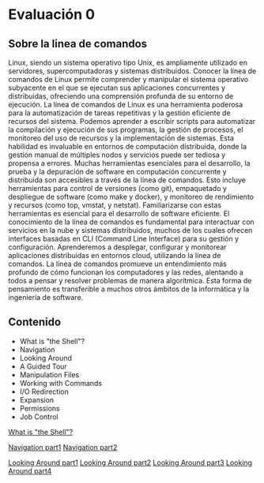 # Evaluación 0

## Sobre la linea de comandos

Linux, siendo un sistema operativo tipo Unix, es ampliamente utilizado en servidores,
supercomputadoras y sistemas distribuidos. Conocer la línea de comandos de Linux permite
comprender y manipular el sistema operativo subyacente en el que se ejecutan sus
aplicaciones concurrentes y distribuidas, ofreciendo una comprensión profunda de su
entorno de ejecución.
La línea de comandos de Linux es una herramienta poderosa para la automatización de
tareas repetitivas y la gestión eficiente de recursos del sistema. Podemos aprender a
escribir scripts para automatizar la compilación y ejecución de sus programas, la gestión de
procesos, el monitoreo del uso de recursos y la implementación de sistemas. Esta habilidad
es invaluable en entornos de computación distribuida, donde la gestión manual de múltiples
nodos y servicios puede ser tediosa y propensa a errores.
Muchas herramientas esenciales para el desarrollo, la prueba y la depuración de software
en computación concurrente y distribuida son accesibles a través de la línea de comandos.
Esto incluye herramientas para control de versiones (como git), empaquetado y despliegue
de software (como make y docker), y monitoreo de rendimiento y recursos (como top,
vmstat, y netstat). Familiarizarse con estas herramientas es esencial para el desarrollo de
software eficiente.
El conocimiento de la línea de comandos es fundamental para interactuar con servicios en
la nube y sistemas distribuidos, muchos de los cuales ofrecen interfaces basadas en CLI
(Command Line Interface) para su gestión y configuración. Aprenderemos a desplegar,
configurar y monitorear aplicaciones distribuidas en entornos cloud, utilizando la línea de
comandos.
La línea de comandos promueve un entendimiento más profundo de cómo funcionan los
computadores y las redes, alentando a todos a pensar y resolver problemas de manera
algorítmica. Esta forma de pensamiento es transferible a muchos otros ámbitos de la
informática y la ingeniería de software.

## Contenido

- What is "the Shell"?
- Navigation
- Looking Around
- A Guided Tour
- Manipulation Files
- Working with Commands
- I/O Redirection
- Expansion
- Permissions
- Job Control

[What is "the Shell"?](https://private-user-images.githubusercontent.com/118635410/322629604-44b854db-acc6-4b96-b2ac-68f8212168d4.png?jwt=eyJhbGciOiJIUzI1NiIsInR5cCI6IkpXVCJ9.eyJpc3MiOiJnaXRodWIuY29tIiwiYXVkIjoicmF3LmdpdGh1YnVzZXJjb250ZW50LmNvbSIsImtleSI6ImtleTUiLCJleHAiOjE3MTMyMTU3MzQsIm5iZiI6MTcxMzIxNTQzNCwicGF0aCI6Ii8xMTg2MzU0MTAvMzIyNjI5NjA0LTQ0Yjg1NGRiLWFjYzYtNGI5Ni1iMmFjLTY4ZjgyMTIxNjhkNC5wbmc_WC1BbXotQWxnb3JpdGhtPUFXUzQtSE1BQy1TSEEyNTYmWC1BbXotQ3JlZGVudGlhbD1BS0lBVkNPRFlMU0E1M1BRSzRaQSUyRjIwMjQwNDE1JTJGdXMtZWFzdC0xJTJGczMlMkZhd3M0X3JlcXVlc3QmWC1BbXotRGF0ZT0yMDI0MDQxNVQyMTEwMzRaJlgtQW16LUV4cGlyZXM9MzAwJlgtQW16LVNpZ25hdHVyZT0yZWQyZGNkYTM5MTcxOGY2OTcxNmViNTA2MzYwZDc2MzUyNTdmMWE5MTFiODhmZjZkNmFiYzc1NWZmMzFhN2Y1JlgtQW16LVNpZ25lZEhlYWRlcnM9aG9zdCZhY3Rvcl9pZD0wJmtleV9pZD0wJnJlcG9faWQ9MCJ9.M-eCLPELY0DhYBV2eBoF-f-k7dt6Inwf3vm0_9ONEjo)

[Navigation part1](https://private-user-images.githubusercontent.com/118635410/322632675-f817780a-7418-4945-8a58-3170a43cb85b.png?jwt=eyJhbGciOiJIUzI1NiIsInR5cCI6IkpXVCJ9.eyJpc3MiOiJnaXRodWIuY29tIiwiYXVkIjoicmF3LmdpdGh1YnVzZXJjb250ZW50LmNvbSIsImtleSI6ImtleTUiLCJleHAiOjE3MTMyMTYzNTksIm5iZiI6MTcxMzIxNjA1OSwicGF0aCI6Ii8xMTg2MzU0MTAvMzIyNjMyNjc1LWY4MTc3ODBhLTc0MTgtNDk0NS04YTU4LTMxNzBhNDNjYjg1Yi5wbmc_WC1BbXotQWxnb3JpdGhtPUFXUzQtSE1BQy1TSEEyNTYmWC1BbXotQ3JlZGVudGlhbD1BS0lBVkNPRFlMU0E1M1BRSzRaQSUyRjIwMjQwNDE1JTJGdXMtZWFzdC0xJTJGczMlMkZhd3M0X3JlcXVlc3QmWC1BbXotRGF0ZT0yMDI0MDQxNVQyMTIwNTlaJlgtQW16LUV4cGlyZXM9MzAwJlgtQW16LVNpZ25hdHVyZT1mNmFlZTIxYmYzMThkZTRhMTkyZDkxMTkwNzdmNGVkMmQwYTg3ZDcxMDZmMDA4NzExYmE2ZTY5NjA5NWQyNWZkJlgtQW16LVNpZ25lZEhlYWRlcnM9aG9zdCZhY3Rvcl9pZD0wJmtleV9pZD0wJnJlcG9faWQ9MCJ9.i6fmn0b4jK_hoD1CTL0xM949hywEuUgolL_sv9RExuM) [Navigation part2](https://private-user-images.githubusercontent.com/118635410/322632724-c11edba0-d055-434e-97fb-fe796060db68.png?jwt=eyJhbGciOiJIUzI1NiIsInR5cCI6IkpXVCJ9.eyJpc3MiOiJnaXRodWIuY29tIiwiYXVkIjoicmF3LmdpdGh1YnVzZXJjb250ZW50LmNvbSIsImtleSI6ImtleTUiLCJleHAiOjE3MTMyMTY0MDcsIm5iZiI6MTcxMzIxNjEwNywicGF0aCI6Ii8xMTg2MzU0MTAvMzIyNjMyNzI0LWMxMWVkYmEwLWQwNTUtNDM0ZS05N2ZiLWZlNzk2MDYwZGI2OC5wbmc_WC1BbXotQWxnb3JpdGhtPUFXUzQtSE1BQy1TSEEyNTYmWC1BbXotQ3JlZGVudGlhbD1BS0lBVkNPRFlMU0E1M1BRSzRaQSUyRjIwMjQwNDE1JTJGdXMtZWFzdC0xJTJGczMlMkZhd3M0X3JlcXVlc3QmWC1BbXotRGF0ZT0yMDI0MDQxNVQyMTIxNDdaJlgtQW16LUV4cGlyZXM9MzAwJlgtQW16LVNpZ25hdHVyZT01ZDVlNzFjYTVlNGNmZmY0MzkzZjIxZDk0NWRlNzdmMmEzZGI0YTcwMWE4NjUzYWMzNmQ1MDllMTFiOTZiZDlhJlgtQW16LVNpZ25lZEhlYWRlcnM9aG9zdCZhY3Rvcl9pZD0wJmtleV9pZD0wJnJlcG9faWQ9MCJ9.jYI0EfD10q_JGluiQomyFgR71eNs8f1hadmx6SED_Yk) 

[Looking Around part1](https://private-user-images.githubusercontent.com/118635410/322644305-0741f386-f577-45e3-b1c4-2ea3d6efe312.png?jwt=eyJhbGciOiJIUzI1NiIsInR5cCI6IkpXVCJ9.eyJpc3MiOiJnaXRodWIuY29tIiwiYXVkIjoicmF3LmdpdGh1YnVzZXJjb250ZW50LmNvbSIsImtleSI6ImtleTUiLCJleHAiOjE3MTMyMjA3MzcsIm5iZiI6MTcxMzIyMDQzNywicGF0aCI6Ii8xMTg2MzU0MTAvMzIyNjQ0MzA1LTA3NDFmMzg2LWY1NzctNDVlMy1iMWM0LTJlYTNkNmVmZTMxMi5wbmc_WC1BbXotQWxnb3JpdGhtPUFXUzQtSE1BQy1TSEEyNTYmWC1BbXotQ3JlZGVudGlhbD1BS0lBVkNPRFlMU0E1M1BRSzRaQSUyRjIwMjQwNDE1JTJGdXMtZWFzdC0xJTJGczMlMkZhd3M0X3JlcXVlc3QmWC1BbXotRGF0ZT0yMDI0MDQxNVQyMjMzNTdaJlgtQW16LUV4cGlyZXM9MzAwJlgtQW16LVNpZ25hdHVyZT0wMTAzMjRiZDU3YWE0MmM1MGJlZWEzNGRiYTcyNTk3NTk1YjgxYjM2M2VmNWU1YmYyZmUxMzU2MGM4ZmY3MjRlJlgtQW16LVNpZ25lZEhlYWRlcnM9aG9zdCZhY3Rvcl9pZD0wJmtleV9pZD0wJnJlcG9faWQ9MCJ9.sRdQ5kRLc25V1lh3wUj2snTuPkthz5TS6zMrLzKNJcE) [Looking Around part2](https://private-user-images.githubusercontent.com/118635410/322644340-88a2e0b9-e12d-42c5-8c16-47e3442d0f8e.png?jwt=eyJhbGciOiJIUzI1NiIsInR5cCI6IkpXVCJ9.eyJpc3MiOiJnaXRodWIuY29tIiwiYXVkIjoicmF3LmdpdGh1YnVzZXJjb250ZW50LmNvbSIsImtleSI6ImtleTUiLCJleHAiOjE3MTMyMjA3ODAsIm5iZiI6MTcxMzIyMDQ4MCwicGF0aCI6Ii8xMTg2MzU0MTAvMzIyNjQ0MzQwLTg4YTJlMGI5LWUxMmQtNDJjNS04YzE2LTQ3ZTM0NDJkMGY4ZS5wbmc_WC1BbXotQWxnb3JpdGhtPUFXUzQtSE1BQy1TSEEyNTYmWC1BbXotQ3JlZGVudGlhbD1BS0lBVkNPRFlMU0E1M1BRSzRaQSUyRjIwMjQwNDE1JTJGdXMtZWFzdC0xJTJGczMlMkZhd3M0X3JlcXVlc3QmWC1BbXotRGF0ZT0yMDI0MDQxNVQyMjM0NDBaJlgtQW16LUV4cGlyZXM9MzAwJlgtQW16LVNpZ25hdHVyZT1kMWQwZmViMzViOGQ1MzA1MDA3NzQ2ZDU4YzIyNzY1N2M2OWU0NTBjOGQzOGI1OGMxMWNhMmU0YTUzYzcwNDBmJlgtQW16LVNpZ25lZEhlYWRlcnM9aG9zdCZhY3Rvcl9pZD0wJmtleV9pZD0wJnJlcG9faWQ9MCJ9.4376JjXt05V8_ShCadctb4bS8lDK4g2mo9tjMlGfi1M) [Looking Around part3](https://private-user-images.githubusercontent.com/118635410/322644391-3dc56a9e-478d-4d75-b537-b0c5dcc825ee.png?jwt=eyJhbGciOiJIUzI1NiIsInR5cCI6IkpXVCJ9.eyJpc3MiOiJnaXRodWIuY29tIiwiYXVkIjoicmF3LmdpdGh1YnVzZXJjb250ZW50LmNvbSIsImtleSI6ImtleTUiLCJleHAiOjE3MTMyMjA4MTMsIm5iZiI6MTcxMzIyMDUxMywicGF0aCI6Ii8xMTg2MzU0MTAvMzIyNjQ0MzkxLTNkYzU2YTllLTQ3OGQtNGQ3NS1iNTM3LWIwYzVkY2M4MjVlZS5wbmc_WC1BbXotQWxnb3JpdGhtPUFXUzQtSE1BQy1TSEEyNTYmWC1BbXotQ3JlZGVudGlhbD1BS0lBVkNPRFlMU0E1M1BRSzRaQSUyRjIwMjQwNDE1JTJGdXMtZWFzdC0xJTJGczMlMkZhd3M0X3JlcXVlc3QmWC1BbXotRGF0ZT0yMDI0MDQxNVQyMjM1MTNaJlgtQW16LUV4cGlyZXM9MzAwJlgtQW16LVNpZ25hdHVyZT1hNTI5ODBlOWQ4ZjRmNDVjZjA3MzhhYjYzNTM2N2Q0ZTExZTNlNTE4OTFmOTlhNTE1ZWY2ZDdhMGQ2YTI1ZDRmJlgtQW16LVNpZ25lZEhlYWRlcnM9aG9zdCZhY3Rvcl9pZD0wJmtleV9pZD0wJnJlcG9faWQ9MCJ9.lQhqs4KhkL2OidGP4smfQwhy0vi9W0xER51i06rAJWo)
[Looking Around part4](https://private-user-images.githubusercontent.com/118635410/322644684-1fbb9b03-a701-432a-82cd-99d14434f4ea.png?jwt=eyJhbGciOiJIUzI1NiIsInR5cCI6IkpXVCJ9.eyJpc3MiOiJnaXRodWIuY29tIiwiYXVkIjoicmF3LmdpdGh1YnVzZXJjb250ZW50LmNvbSIsImtleSI6ImtleTUiLCJleHAiOjE3MTMyMjA4NTcsIm5iZiI6MTcxMzIyMDU1NywicGF0aCI6Ii8xMTg2MzU0MTAvMzIyNjQ0Njg0LTFmYmI5YjAzLWE3MDEtNDMyYS04MmNkLTk5ZDE0NDM0ZjRlYS5wbmc_WC1BbXotQWxnb3JpdGhtPUFXUzQtSE1BQy1TSEEyNTYmWC1BbXotQ3JlZGVudGlhbD1BS0lBVkNPRFlMU0E1M1BRSzRaQSUyRjIwMjQwNDE1JTJGdXMtZWFzdC0xJTJGczMlMkZhd3M0X3JlcXVlc3QmWC1BbXotRGF0ZT0yMDI0MDQxNVQyMjM1NTdaJlgtQW16LUV4cGlyZXM9MzAwJlgtQW16LVNpZ25hdHVyZT1hNTVlODU0MTFlNzNhOGIxNmI0YzUxYmJhMmI1NWE2ZTIxNWQ0ZTBhNjFhYWFmYjRmMmIzMzk5NDViNzNmYzEwJlgtQW16LVNpZ25lZEhlYWRlcnM9aG9zdCZhY3Rvcl9pZD0wJmtleV9pZD0wJnJlcG9faWQ9MCJ9.Lz3mmjl3N07RrWtHtJnOqLgKUlg8spHyYNuD_c8gzlw)
